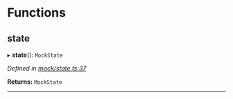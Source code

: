 

# Functions

<a id="state"></a>

##  state

▸ **state**(): `MockState`

*Defined in [mock/state.ts:37](https://github.com/polkadot-js/api/blob/f2287f3/packages/rpc-provider/src/mock/state.ts#L37)*

**Returns:** `MockState`

___

